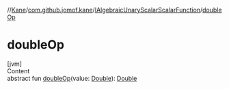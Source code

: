 //[Kane](../../index.md)/[com.github.jomof.kane](../index.md)/[IAlgebraicUnaryScalarScalarFunction](index.md)/[doubleOp](double-op.md)



# doubleOp  
[jvm]  
Content  
abstract fun [doubleOp](double-op.md)(value: [Double](https://kotlinlang.org/api/latest/jvm/stdlib/kotlin/-double/index.html)): [Double](https://kotlinlang.org/api/latest/jvm/stdlib/kotlin/-double/index.html)  



